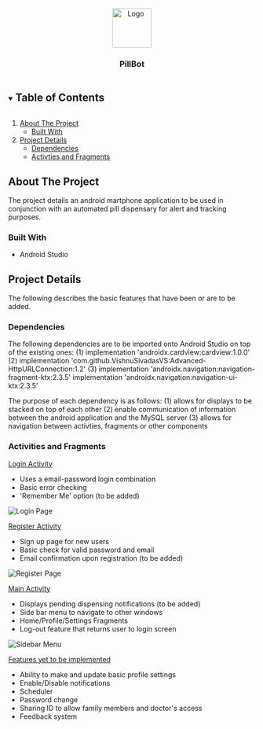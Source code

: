 <!-- PROJECT LOGO -->
<br />
<p align="center">
  <a href="https://github.com/justinfidelis/Orbital-Cygnus.git">
    <img src="![image](https://user-images.githubusercontent.com/65007534/120194303-0743fb00-c250-11eb-9721-fc99990c695d.png)" alt="Logo" width="80" height="80">
  </a>

  <h3 align="center">PillBot</h3>

</p>

<!-- TABLE OF CONTENTS -->
<details open="open">
  <summary><h2 style="display: inline-block">Table of Contents</h2></summary>
  <ol>
    <li>
      <a href="#about-the-project">About The Project</a>
      <ul>
        <li><a href="#built-with">Built With</a></li>
      </ul>
    </li>
    <li>
      <a href="#project-details">Project Details</a>
      <ul>
        <li><a href="#dependencies">Dependencies</a></li>
        <li><a href="#activties-and-fragments">Activties and Fragments</a></li>
      </ul>
    </li>
  </ol>
</details>



<!-- ABOUT THE PROJECT -->
## About The Project

The project details an android martphone application to be used in conjunction with an automated pill dispensary for alert and tracking purposes.


### Built With

* Android Studio


<!-- CODE DETAILS -->
## Project Details

The following describes the basic features that have been or are to be added.

### Dependencies

The following dependencies are to be imported onto Android Studio on top of the existing ones:
(1) implementation 'androidx.cardview:cardview:1.0.0'
(2) implementation 'com.github.VishnuSivadasVS:Advanced-HttpURLConnection:1.2'
(3) implementation 'androidx.navigation:navigation-fragment-ktx:2.3.5'
    implementation 'androidx.navigation:navigation-ui-ktx:2.3.5'

The purpose of each dependency is as follows:
(1) allows for displays to be stacked on top of each other
(2) enable communication of information between the android application and the MySQL server
(3) allows for navigation between activties, fragments or other components


### Activities and Fragments

<u>Login Activity</u>
* Uses a email-password login combination
* Basic error checking
* 'Remember Me' option (to be added)

![Login Page](https://user-images.githubusercontent.com/65007534/120193486-137b8880-c24f-11eb-942e-15e22a54df0a.png)

<u>Register Activity</u>
* Sign up page for new users
* Basic check for valid password and email
* Email confirmation upon registration (to be added)

![Register Page](https://user-images.githubusercontent.com/65007534/120193575-2c843980-c24f-11eb-9c95-cbd5371b8f04.png)

<u>Main Activity</u>
* Displays pending dispensing notifications (to be added)
* Side bar menu to navigate to other windows
* Home/Profile/Settings Fragments
* Log-out feature that returns user to login screen

![Sidebar Menu](https://user-images.githubusercontent.com/65007534/120193704-4f165280-c24f-11eb-8ecd-b38f88895b2a.png)

<u>Features yet to be implemented</u>
* Ability to make and update basic profile settings
* Enable/Disable notifications
* Scheduler
* Password change
* Sharing ID to allow family members and doctor's access
* Feedback system
